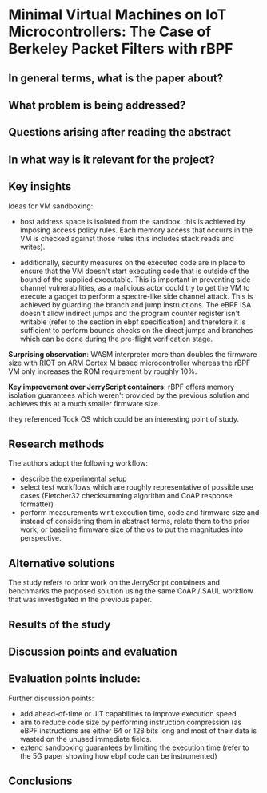 # Minimal Virtual Machines on IoT Microcontrollers: The Case of Berkeley Packet Filters with rBPF

## In general terms, what is the paper about?


## What problem is being addressed?
## Questions arising after reading the abstract
## In what way is it relevant for the project?
## Key insights

Ideas for VM sandboxing:
- host address space is isolated from the sandbox. this is achieved by imposing
  access policy rules. Each memory access that occurrs in the VM is checked
  against those rules (this includes stack reads and writes).

- additionally, security measures on the executed code are in place to ensure that
  the VM doesn't start executing code that is outside of the bound of the supplied
  executable. This is important in preventing side channel vulnerabilities, as
  a malicious actor could try to get the VM to execute a gadget to perform a
  spectre-like side channel attack. This is achieved by guarding the branch
  and jump instructions. The eBPF ISA doesn't allow indirect jumps and the program
  counter register isn't writable (refer to the section in ebpf specification)
  and therefore it is sufficient to perform bounds checks on the direct jumps and
  branches which can be done during the pre-flight verification stage.

**Surprising observation**: WASM interpreter more than doubles the firmware size
with RIOT on ARM Cortex M based microcontroller whereas the rBPF VM only increases
the ROM requirement by roughly 10%.

**Key improvement over JerryScript containers**: rBPF offers memory isolation
guarantees which weren't provided by the previous solution and achieves this at
a much smaller firmware size.

they referenced Tock OS which could be an interesting point of study.

## Research methods

The authors adopt the following workflow:
- describe the experimental setup
- select test workflows which are roughly representative of possible use cases
  (Fletcher32 checksumming algorithm and CoAP response formatter)
- perform measurements w.r.t execution time, code and firmware size and instead
  of considering them in abstract terms, relate them to the prior work, or
  baseline firmware size of the os to put the magnitudes into perspective.

## Alternative solutions

The study refers to prior work on the JerryScript containers and benchmarks the
proposed solution using the same CoAP / SAUL workflow that was investigated in
the previous paper.


## Results of the study
## Discussion points and evaluation

Evaluation points include:
-

Further discussion points:
- add ahead-of-time or JIT capabilities to improve execution speed
- aim to reduce code size by performing instruction compression (as eBPF instructions
  are either 64 or 128 bits long and most of their data is wasted on the
  unused immediate fields.
- extend sandboxing guarantees by limiting the execution time (refer to the 5G
  paper showing how ebpf code can be instrumented)


## Conclusions
